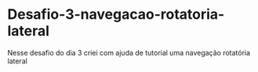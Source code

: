 # Desafio-3-navegacao-rotatoria-lateral
Nesse desafio do dia 3 criei com ajuda de tutorial uma navegação rotatória lateral

